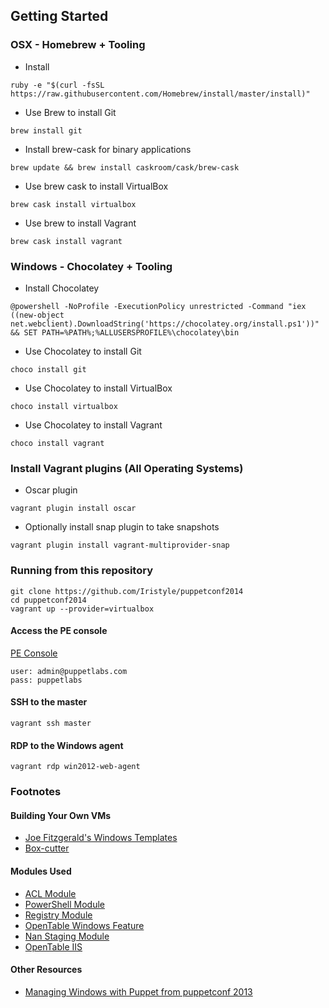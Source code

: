 ## Getting Started

### OSX - Homebrew + Tooling

- Install

```
ruby -e "$(curl -fsSL https://raw.githubusercontent.com/Homebrew/install/master/install)"
```

- Use Brew to install Git

```
brew install git
```

- Install brew-cask for binary applications

```
brew update && brew install caskroom/cask/brew-cask
```

- Use brew cask to install VirtualBox

```
brew cask install virtualbox
```

- Use brew to install Vagrant

```
brew cask install vagrant
```

### Windows - Chocolatey + Tooling

- Install Chocolatey

```
@powershell -NoProfile -ExecutionPolicy unrestricted -Command "iex ((new-object net.webclient).DownloadString('https://chocolatey.org/install.ps1'))" && SET PATH=%PATH%;%ALLUSERSPROFILE%\chocolatey\bin
```

- Use Chocolatey to install Git

```
choco install git
```

- Use Chocolatey to install VirtualBox

```
choco install virtualbox
```

- Use Chocolatey to install Vagrant

```
choco install vagrant
```

### Install Vagrant plugins (All Operating Systems)

- Oscar plugin

```
vagrant plugin install oscar
```

- Optionally install snap plugin to take snapshots

```
vagrant plugin install vagrant-multiprovider-snap
```

### Running from this repository

```
git clone https://github.com/Iristyle/puppetconf2014
cd puppetconf2014
vagrant up --provider=virtualbox
```

#### Access the PE console

[PE Console](https://localhost:4443)

```
user: admin@puppetlabs.com
pass: puppetlabs
```

#### SSH to the master

```
vagrant ssh master
```

#### RDP to the Windows agent

```
vagrant rdp win2012-web-agent
```

### Footnotes

#### Building Your Own VMs

* [Joe Fitzgerald's Windows Templates](https://github.com/joefitzgerald/packer-windows)
* [Box-cutter](https://github.com/box-cutter/windows-vm)

#### Modules Used

* [ACL Module](https://forge.puppetlabs.com/puppetlabs/acl)
* [PowerShell Module](https://forge.puppetlabs.com/puppetlabs/powershell)
* [Registry Module](https://forge.puppetlabs.com/puppetlabs/registry)
* [OpenTable Windows Feature](https://forge.puppetlabs.com/opentable/windowsfeature)
* [Nan Staging Module](https://forge.puppetlabs.com/nanliu/staging)
* [OpenTable IIS](https://forge.puppetlabs.com/opentable/iis)

#### Other Resources

* [Managing Windows with Puppet from puppetconf 2013](http://puppetlabs.com/presentations/managing-windows-puppet)
